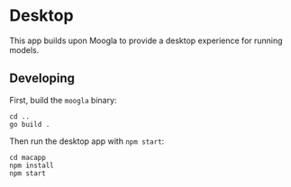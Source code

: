 # Desktop

This app builds upon Moogla to provide a desktop experience for running models.

## Developing

First, build the `moogla` binary:

```shell
cd ..
go build .
```

Then run the desktop app with `npm start`:

```shell
cd macapp
npm install
npm start
```

